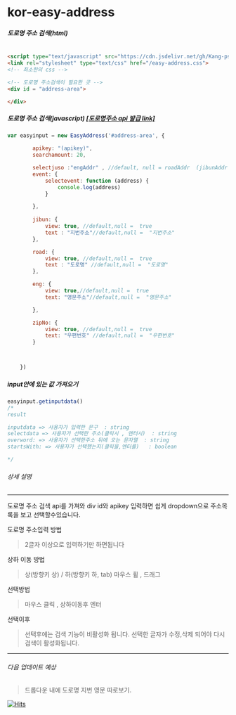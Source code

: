 # kor-easy-address




##### 도로명 주소 검색(html)
```html

<script type="text/javascript" src="https://cdn.jsdelivr.net/gh/Kang-psha/kor-easy-address/easy-address/easy-address.js"></script>
<link rel="stylesheet" type="text/css" href="/easy-address.css">
<!-- 최소한의 css -->

<!-- 도로명 주소검색이 필요한 곳 -->
<div id = "address-area">

</div>
```

##### 도로명 주소 검색(javascript) [[도로명주소 api 발급 link]](https://www.juso.go.kr/addrlink/devAddrLinkRequestWrite.do?returnFn=write&cntcMenu=URL)
```javascript
var easyinput = new EasyAddress('#address-area', {

        apikey: "(apikey)",
        searchamount: 20,

        selectjuso :"engAddr" , //default, null = roadAddr  (jibunAddr , roadAddr , engAddr , zipNo)
        event: {
            selectevent: function (address) {
                console.log(address)
            }

        },
        
        jibun: {
            view: true, //default,null =  true
            text : "지번주소"//default,null =  "지번주소"
        },

        road: {
            view: true, //default,null =  true
            text : "도로명" //default,null =  "도로명"
        },

        eng: {
            view: true,//default,null =  true
            text: "영문주소"//default,null =  "영문주소"

        },

        zipNo: {
            view: true, //default,null =  true
            text: "우편번호" //default,null =  "우편번호"
        }



    })
```
##### input안에 있는 값 가져오기
```javascript
easyinput.getinputdata()
/*
result 

inputdata => 사용자가 입력한 문구  : string
selectdata => 사용자가 선택한 주소(클릭시 , 엔터시)  : string
overword: => 사용자가 선택한주소 뒤에 오는 문자열  : string
startsWith: => 사용자가 선택했는지(클릭을,엔터를)   : boolean

*/
```
###### 상세 설명
___
도로명 주소 검색 api를 가져와 div id와 apikey 입력하면 쉽게 dropdown으로 주소목록을 보고 선택할수있습니다.

도로명 주소입력 방법
> 2글자 이상으로 입력하기만 하면됩니다

상하 이동 방법
> 상(방향키 상)  / 하(방향키 하, tab)
> 마우스 휠 , 드래그 

선택방법
> 마우스 클릭 , 상하이동후 엔터

선택이후
> 선택후에는 검색 기능이 비활성화 됩니다.
> 선택한 글자가 수정,삭제 되어야 다시 검색이 활성화됩니다.
___

###### 다음 업데이트 예상
> 드롭다운 내에 도로명 지번 영문 따로보기.

[![Hits](https://hits.seeyoufarm.com/api/count/incr/badge.svg?url=https%3A%2F%2Fgithub.com%2FKang-psha%2Fkor-easy-address&count_bg=%2379C83D&title_bg=%23848484&icon=&icon_color=%23E7E7E7&title=git&edge_flat=false)](https://hits.seeyoufarm.com)
